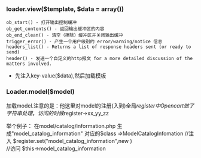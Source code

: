 ### loader.view($template, $data = array())

    ob_start() - 打开输出控制缓冲
    ob_get_contents() - 返回输出缓冲区的内容
    ob_end_clean() - 清空（擦除）缓冲区并关闭输出缓冲
    trigger_error() - 产生一个用户级别的 error/warning/notice 信息
    headers_list() - Returns a list of response headers sent (or ready to send)
    header() - 发送一个自定义的http报文 for a more detailed discussion of the matters involved.

* 先注入key-value($data),然后加载模板


### Loader.model($model)
加载model.注意的是：他这里对model的注册(入到)全局$register中
Opencart做了字符串处理，访问的时候$register->xx_yy_zz

举个例子：
在model/catalog/information.php
生成"model_catalog_information"
对应的$class =>ModelCatalogInfomation
//注入
$register.set("model_catalog_information",new )  
//访问
$this->model_catalog_information  
  






